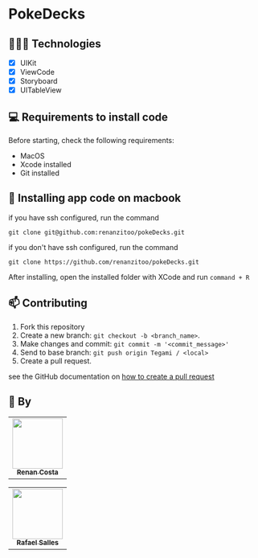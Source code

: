 # PokeDecks


## 👩🏾‍💻 Technologies
- [x] UIKit
- [x] ViewCode
- [x] Storyboard
- [x] UITableView

## 💻 Requirements to install code

Before starting, check the following requirements:
* MacOS
* Xcode installed
* Git installed

## 🚀 Installing app code on macbook

if you have ssh configured, run the command
```
git clone git@github.com:renanzitoo/pokeDecks.git
```
if you don't have ssh configured, run the command
```
git clone https://github.com/renanzitoo/pokeDecks.git
```

After installing, open the installed folder with XCode and run `command + R`

## 📫 Contributing
1. Fork this repository
2. Create a new branch: `git checkout -b <branch_name>`.
3. Make changes and commit: `git commit -m '<commit_message>'`
4. Send to base branch: `git push origin Tegami / <local>`
5. Create a pull request.

see the GitHub documentation on [how to create a pull request](https://help.github.com/en/github/collaborating-with-issues-and-pull-requests/creating-a-pull-request)

## 🤝 By

<table>
  <tr>
    <td align="center">
      <a href="https://github.com/renanzitoo">
        <img src="https://avatars.githubusercontent.com/u/91814882?v=4" width="100px;"/><br>
        <sub>
          <b>Renan Costa</b>
        </sub>
      </a>
    </td>
  </tr>
</table>
<table>
  <tr>
    <td align="center">
      <a href="https://github.com/rafaelsalles0">
        <img src="https://avatars.githubusercontent.com/u/76059989?v=4" width="100px;"/><br>
        <sub>
          <b>Rafael Salles</b>
        </sub>
      </a>
    </td>
  </tr>
</table>
